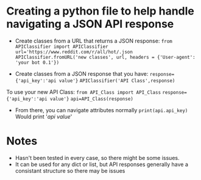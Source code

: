 # Creating a python file to help handle navigating a JSON API response

- Create classes from a URL that returns a JSON response:
`from APIClassifier import APIClassifier
url='https://www.reddit.com/r/all/hot/.json
APIClassifier.fromURL('new classes', url, headers = {'User-agent': 'your bot 0.1'})`

- Create classes from a JSON response that you have:
`response={'api_key':'api value'}`
`APIClassifier('API Class',response)`

To use your new API Class:
`from API_Class import API_Class`
`response={'api_key':'api value'}`
`api=API_Class(response)`

- From there, you can navigate attributes normally
`print(api.api_key)`
Would print '*api value*'

# Notes
- Hasn't been tested in every case, so there might be some issues.
- It can be used for any dict or list, but API responses generally have a consistant structure so there may be issues
